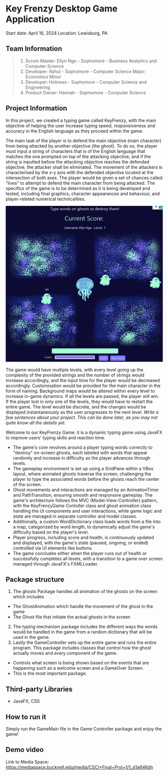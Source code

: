 # Key Frenzy Desktop Game Application
Start date: April 16, 2024
Location: Lewisburg, PA

## Team Information
>1. Scrum Master: Ellyn Ngo - Sophomore - Business Analytics and Computer Science
>2. Developer: Rahul - Sophomore - Computer Science Major; Economics Minor
>3. Developer: Holiness - Sophomore - Computer Science and Engineering 
>4. Product Owner: Hannah - Sophomore - Computer Science


## Project Information
In this project, we created a typing game called KeyFrenzy, with the main objective of helping the user increase typing speed, responsiveness and accuracy in the English language as they proceed within the game. 

The main task of the player is to defend the main objective (main character) from being attacked by another objective (the ghost). To do so, the player must input a string of characters that is of the English language that matches the one prompted on top of the attacking objective, and if the string is inputted before the attacking objective reaches the defended objective, the attacker shall be eliminated. The movement of the attackers is characterised by the x-y axis with the defended objective located at the intersection of both axes. The player would be given a set of chances called “lives” to attempt to defend the main character from being attacked. The specifics of the game is to be determined as it is being developed and tested, including final graphics, character appearances and behaviour, and player-related numerical technicalities.

![alt text](src/main/resources/READMEpic.png)

The game would have multiple levels, with every level going up the complexity of the provided strings and the number of strings would increase accordingly, and the input time for the player would be decreased accordingly. Customisation would be provided for the main character in the form of naming. Background maps would be altered within every level to increase in-game dynamics. If all the levels are passed, the player will win. If the player lost in only one of the levels, they would have to restart the entire game. The level would be discrete, and the changes would be displayed instantaneously as the user progresses to the next level.
*Write a few sentences about your project. This can be done later, as you
may not quite know all the details yet.*

Welcome to our KeyFrenzy Game. it is a dynamic typing game using JavaFX to improve users' typing skills and reaction time.
* The game's core revolves around a player typing words correctly to "destroy" on-screen ghosts, each labeled with words that appear randomly and increase in difficulty as the player advances through levels. 
* The gameplay environment is set up using a GridPane within a VBox layout, where animated ghosts traverse the screen, challenging the player to type the associated words before the ghosts reach the center of the screen. 
* Ghost movements and interactions are managed by an AnimationTimer and PathTransition, ensuring smooth and responsive gameplay. The game's architecture follows the MVC (Model-View-Controller) pattern, with the KeyFrenzyGame Contoller class and ghost animation  class handling the UI components and user interactions, while game logic and state are managed in separate controller and model classes. 
* Additionally, a custom WordDictionary class loads words from a file into a map, categorized by word length, to dynamically adjust the game's difficulty based on the player's level. 
* Player progress, including score and health, is continuously updated and displayed, with the game's state (paused, ongoing, or ended) controlled via UI elements like buttons. 
* The game concludes either when the player runs out of health or successfully completes all levels, with a transition to a game over screen managed through JavaFX's FXMLLoader.


## Package structure
1. The ghosts Package handles all animation of the ghosts on the screen which includes 
* The GhostAnimation which handle the movement of the ghost in the game
* The Ghost file that initiate the actual ghosts in the screen
2. The typing mechanism package includes the different ways the words would be handled in the game from a random dictionary that will be used in the game. 
3. Lastly the GameController sets up the entire game and runs the entire program. This package includes classes that control how the ghost actually moves and every component of the game. 
* Controls what screen is being shown based on the events that are happening such as a welcome screen and a GameOver Screen.
* This is the most important package. 


## Third-party Libraries
* JavaFX, CSS

## How to run it
Simply run the GameMain file in the Game Controller package and enjoy the game!

## Demo video
Link to Media Space:
https://mediaspace.bucknell.edu/media/CSCI+Final+Proj+1/1_d1a646dh